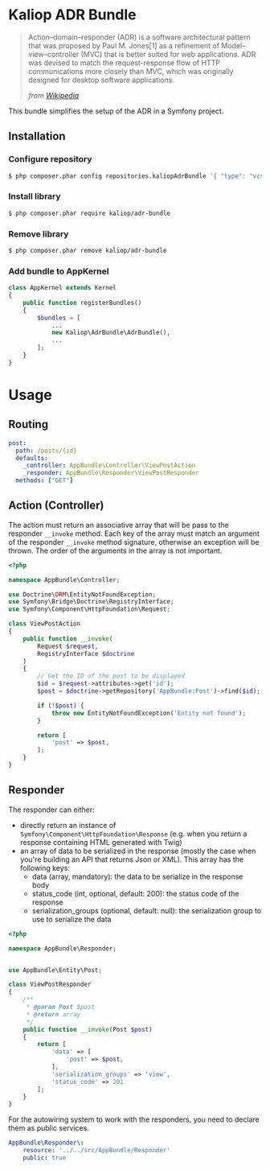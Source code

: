 # Kaliop ADR Bundle

> Action–domain–responder (ADR) is a software architectural pattern that was 
> proposed by Paul M. Jones[1] as a refinement of Model–view–controller (MVC) 
> that is better suited for web applications. 
> ADR was devised to match the request-response flow of HTTP communications 
> more closely than MVC, which was originally designed for desktop software applications.
>
> *from [Wikipedia](https://en.wikipedia.org/wiki/Action%E2%80%93domain%E2%80%93responder "https://en.wikipedia.org/wiki/Action%E2%80%93domain%E2%80%93responder")*

This bundle simplifies the setup of the ADR in a Symfony project. 


## Installation

### Configure repository
```bash
$ php composer.phar config repositories.kaliopAdrBundle '{ "type": "vcs", "url": "https://github.com/kaliop/kaliop-adr-bundle.git" }'
```
### Install library
```bash
$ php composer.phar require kaliop/adr-bundle
```
### Remove library
```bash
$ php composer.phar remove kaliop/adr-bundle
```

### Add bundle to AppKernel
```php
class AppKernel extends Kernel
{
    public function registerBundles()
    {
        $bundles = [
            ...
            new Kaliop\AdrBundle\AdrBundle(),
            ...
        ];
    }
}
```

# Usage

## Routing

```yaml
post:
  path: /posts/{id}
  defaults:
    _controller: AppBundle\Controller\ViewPostAction
    _responder: AppBundle\Responder\ViewPostResponder
  methods: ["GET"]
```

## Action (Controller)
The action must return an associative array that will be pass to the responder `__invoke` method.
Each key of the array must match an argument of the responder `__invoke` method signature, 
otherwise an exception will be thrown. The order of the arguments in the array is not important.

```php
<?php

namespace AppBundle\Controller;

use Doctrine\ORM\EntityNotFoundException;
use Symfony\Bridge\Doctrine\RegistryInterface;
use Symfony\Component\HttpFoundation\Request;

class ViewPostAction
{
    public function __invoke(
        Request $request,
        RegistryInterface $doctrine
    )
    {
        // Get the ID of the post to be displayed
        $id = $request->attributes->get('id');
        $post = $doctrine->getRepository('AppBundle:Post')->find($id);

        if (!$post) {
            throw new EntityNotFoundException('Entity not found');
        }

        return [
            'post' => $post,
        ];
    }
}
```
## Responder
The responder can either:
* directly return an instance of `Symfony\Component\HttpFoundation\Response` (e.g. when you return a response containing HTML generated with Twig)
* an array of data to be serialized in the response (mostly the case when you're building an API that returns Json or XML). This array
has the following keys:
  * data (array, mandatory): the data to be serialize in the response body
  * status_code (int, optional, default: 200): the status code of the response
  * serialization_groups (optional, default: null): the serialization group to use to serialize the data
 
```php
<?php

namespace AppBundle\Responder;


use AppBundle\Entity\Post;

class ViewPostResponder
{
    /**
     * @param Post $post
     * @return array
     */
    public function __invoke(Post $post)
    {
        return [
            'data' => [
                'post' => $post,
            ],
            'serialization_groups' => 'view',
            'status_code' => 201
        ];
    }
}
```

For the autowiring system to work with the responders, you need to declare them as public services.
```yaml
AppBundle\Responder\:
    resource: '../../src/AppBundle/Responder'
    public: true
```
